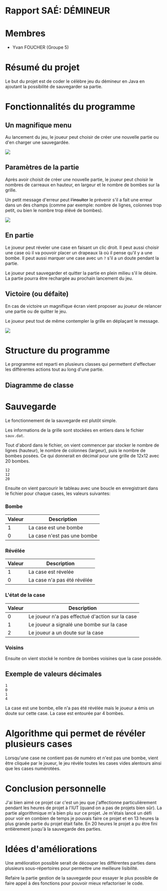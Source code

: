 # Rapport SAÉ: DÉMINEUR

# Membres

- Yvan FOUCHER (Groupe 5)

# Résumé du projet

Le but du projet est de coder le célèbre jeu du démineur en Java en ajoutant la possibilité de sauvegarder sa partie. 

# Fonctionnalités du programme

## Un magnifique menu

Au lancement du jeu, le joueur peut choisir de créer une nouvelle partie ou d'en charger une sauvegardée.

![](images/2022-05-05-21-18-37-image.png)

## Paramètres de la partie

Après avoir choisit de créer une nouvelle partie, le joueur peut choisir le nombres de carreaux en hauteur, en largeur et le nombre de bombes sur la grille.

Un petit message d'erreur peut ~~l'insulter~~ le prévenir s'il a fait une erreur dans un des champs (comme par exemple: nombre de lignes, colonnes trop petit, ou bien le nombre trop élévé de bombes).

![](images/2022-05-05-21-20-18-image.png)

## En partie

Le joueur peut réveler une case en faisant un clic droit. Il peut aussi choisir une case où il va pouvoir placer un drapeaux là où il pense qu'il y a une bombe. Il peut aussi marquer une case avec un `?` s'il a un doute pendant la partie.

Le joueur peut sauvegarder et quitter la partie en plein milieu s'il le désire. La partie pourra être rechargée au prochain lancement du jeu.

## Victoire (ou défaite)

En cas de victoire un magnifique écran vient proposer au joueur de relancer une partie ou de quitter le jeu. 

Le joueur peut tout de même contempler la grille en déplaçant le message.

![](images/2022-05-05-23-05-24-image.png)

# Structure du programme

Le programme est reparti en plusieurs classes qui permettent d'effectuer les différentes actions tout au long d'une partie.

## Diagramme de classe

# Sauvegarde

Le fonctionnement de la sauvegarde est plutôt simple. 

Les informations de la grille sont stockées en entiers dans le fichier `sauv.dat`.

Tout d'abord dans le fichier, on vient commencer par stocker le nombre de lignes (hauteur), le nombre de colonnes (largeur), puis le nombre de bombes posées. Ce qui donnerait en décimal pour une grille de 12x12 avec 20 bombes.

```
12
12
20
```

Ensuite on vient parcourir le tableau avec une boucle en enregistrant dans le fichier pour chaque cases, les valeurs suivantes:

### Bombe

| Valeur | Description                 |
| ------ | --------------------------- |
| 1      | La case est une bombe       |
| 0      | La case n'est pas une bombe |

### Révélée

| Valeur | Description                 |
| ------ | --------------------------- |
| 1      | La case est révelée         |
| 0      | La case n'a pas été révélée |

### L'état de la case

| Valeur | Description                                     |
| ------ | ----------------------------------------------- |
| 0      | Le joueur n'a pas effectué d'action sur la case |
| 1      | Le joueur a signalé une bombe sur la case       |
| 2      | Le joueur a un doute sur la case                |

### Voisins

Ensuite on vient stocké le nombre de bombes voisines que la case possède. 

## Exemple de valeurs décimales

```
1
0
1
4
```

La case est une bombe, elle n'a pas été révélée mais le joueur a émis un doute sur cette case. La case est entourée par 4 bombes.

# Algorithme qui permet de révéler plusieurs cases

Lorsqu'une case ne contient pas de numéro et n'est pas une bombe, vient être cliquée par le joueur, le jeu révèle toutes les cases vides alentours ainsi que les cases numérotées. 

# Conclusion personnelle

J'ai bien aimé ce projet car c'est un jeu que j'affectionne particulièrement pendant les heures de projet à l'IUT (quand on a pas de projets bien sûr).  La partie algorithmique m'a bien plu sur ce projet. 
Je m'étais lancé un défi pour voir en combien de temps je pouvais faire ce projet et en 13 heures la plus grande partie du projet était faite. En 20 heures le projet a pu être fini entièrement jusqu'à la sauvegarde des parties.

# Idées d'améliorations

Une amélioration possible serait de découper les différentes parties dans plusieurs sous-répertoires pour permettre une meilleure lisibilité.

Refaire la partie gestion de la sauvegarde pour essayer le plus possible de faire appel à des fonctions pour pouvoir mieux refactoriser le code.